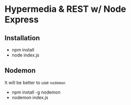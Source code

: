 # Hypermedia & REST w/ Node Express

## Installation

 * npm install
 * node index.js

## Nodemon

It will be better to use `nodemon`

 * npm install -g nodemon
 * nodemon index.js